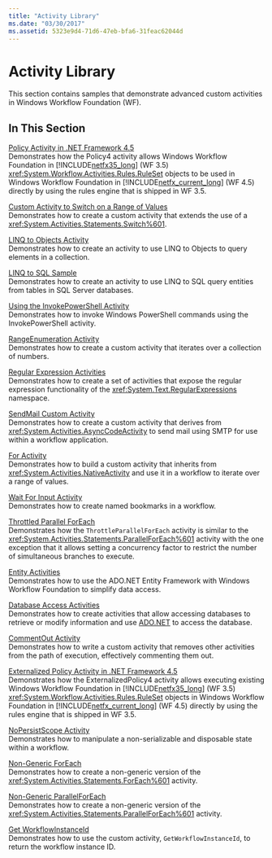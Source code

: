 ```yaml
---
title: "Activity Library"
ms.date: "03/30/2017"
ms.assetid: 5323e9d4-71d6-47eb-bfa6-31feac62044d
---
```

# Activity Library
This section contains samples that demonstrate advanced custom activities in Windows Workflow Foundation (WF).  
  
## In This Section  
 [Policy Activity in .NET Framework 4.5](../../../../docs/framework/windows-workflow-foundation/samples/policy-activity-in-net-framework-4-5.md)  
 Demonstrates how the Policy4 activity allows Windows Workflow Foundation in [!INCLUDE[netfx35_long](../../../../includes/netfx35-long-md.md)] (WF 3.5) <xref:System.Workflow.Activities.Rules.RuleSet> objects to be used in Windows Workflow Foundation in [!INCLUDE[netfx_current_long](../../../../includes/netfx-current-long-md.md)] (WF 4.5) directly by using the rules engine that is shipped in WF 3.5.  
  
 [Custom Activity to Switch on a Range of Values](../../../../docs/framework/windows-workflow-foundation/samples/custom-activity-to-switch-on-a-range-of-values.md)  
 Demonstrates how to create a custom activity that extends the use of a <xref:System.Activities.Statements.Switch%601>.  
  
 [LINQ to Objects Activity](../../../../docs/framework/windows-workflow-foundation/samples/linq-to-objects-activity.md)  
 Demonstrates how to create an activity to use LINQ to Objects to query elements in a collection.  
  
 [LINQ to SQL Sample](../../../../docs/framework/windows-workflow-foundation/samples/linq-to-sql-sample.md)  
 Demonstrates how to create an activity to use LINQ to SQL query entities from tables in SQL Server databases.  
  
 [Using the InvokePowerShell Activity](../../../../docs/framework/windows-workflow-foundation/samples/using-the-invokepowershell-activity.md)  
 Demonstrates how to invoke Windows PowerShell commands using the InvokePowerShell activity.  
  
 [RangeEnumeration Activity](../../../../docs/framework/windows-workflow-foundation/samples/rangeenumeration-activity.md)  
 Demonstrates how to create a custom activity that iterates over a collection of numbers.  
  
 [Regular Expression Activities](../../../../docs/framework/windows-workflow-foundation/samples/regular-expression-activities.md)  
 Demonstrates how to create a set of activities that expose the regular expression functionality of the <xref:System.Text.RegularExpressions> namespace.  
  
 [SendMail Custom Activity](../../../../docs/framework/windows-workflow-foundation/samples/sendmail-custom-activity.md)  
 Demonstrates how to create a custom activity that derives from <xref:System.Activities.AsyncCodeActivity> to send mail using SMTP for use within a workflow application.  
  
 [For Activity](../../../../docs/framework/windows-workflow-foundation/samples/for-activity.md)  
 Demonstrates how to build a custom activity that inherits from <xref:System.Activities.NativeActivity> and use it in a workflow to iterate over a range of values.  
  
 [Wait For Input Activity](../../../../docs/framework/windows-workflow-foundation/samples/wait-for-input-activity.md)  
 Demonstrates how to create named bookmarks in a workflow.  
  
 [Throttled Parallel ForEach](../../../../docs/framework/windows-workflow-foundation/samples/throttled-parallel-foreach.md)  
 Demonstrates how the `ThrottleParallelForEach` activity is similar to the <xref:System.Activities.Statements.ParallelForEach%601> activity with the one exception that it allows setting a concurrency factor to restrict the number of simultaneous branches to execute.  
  
 [Entity Activities](../../../../docs/framework/windows-workflow-foundation/samples/entity-activities.md)  
 Demonstrates how to use the ADO.NET Entity Framework with Windows Workflow Foundation to simplify data access.  
  
 [Database Access Activities](../../../../docs/framework/windows-workflow-foundation/samples/database-access-activities.md)  
 Demonstrates how to create activities that allow accessing databases to retrieve or modify information and use [ADO.NET](http://go.microsoft.com/fwlink/?LinkId=166081) to access the database.  
  
 [CommentOut Activity](../../../../docs/framework/windows-workflow-foundation/samples/commentout-activity.md)  
 Demonstrates how to write a custom activity that removes other activities from the path of execution, effectively commenting them out.  
  
 [Externalized Policy Activity in .NET Framework 4.5](../../../../docs/framework/windows-workflow-foundation/samples/externalized-policy-activity-in-net-framework-4-5.md)  
 Demonstrates how the ExternalizedPolicy4 activity allows executing existing Windows Workflow Foundation in [!INCLUDE[netfx35_long](../../../../includes/netfx35-long-md.md)] (WF 3.5) <xref:System.Workflow.Activities.Rules.RuleSet> objects in Windows Workflow Foundation in [!INCLUDE[netfx_current_long](../../../../includes/netfx-current-long-md.md)] (WF 4.5) directly by using the rules engine that is shipped in WF 3.5.  
  
 [NoPersistScope Activity](../../../../docs/framework/windows-workflow-foundation/samples/nopersistscope-activity.md)  
 Demonstrates how to manipulate a non-serializable and disposable state within a workflow.  
  
 [Non-Generic ForEach](../../../../docs/framework/windows-workflow-foundation/samples/non-generic-foreach.md)  
 Demonstrates how to create a non-generic version of the <xref:System.Activities.Statements.ForEach%601> activity.  
  
 [Non-Generic ParallelForEach](../../../../docs/framework/windows-workflow-foundation/samples/non-generic-parallelforeach.md)  
 Demonstrates how to create a non-generic version of the <xref:System.Activities.Statements.ParallelForEach%601> activity.  
  
 [Get WorkflowInstanceId](../../../../docs/framework/windows-workflow-foundation/samples/get-workflowinstanceid.md)  
 Demonstrates how to use the custom activity, `GetWorkflowInstanceId`, to return the workflow instance ID.
